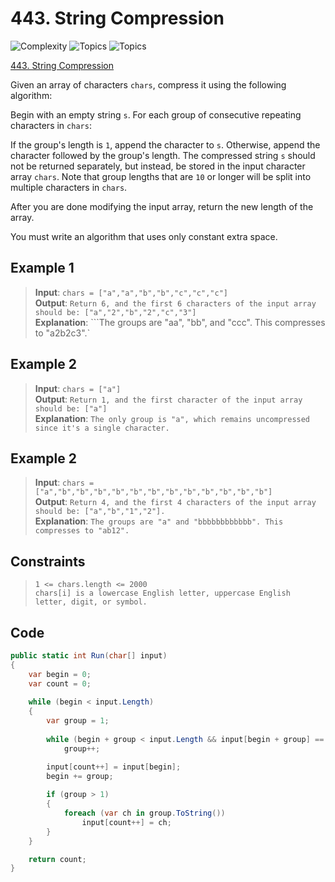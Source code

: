# 443. String Compression

![Complexity](https://img.shields.io/badge/medium-yellow)
![Topics](https://img.shields.io/badge/string-blue)
![Topics](https://img.shields.io/badge/two_pointers-blue)

[443. String Compression](https://leetcode.com/problems/string-compression)

Given an array of characters `chars`, compress it using the following algorithm:

Begin with an empty string `s`. For each group of consecutive repeating characters in `chars`:

If the group's length is `1`, append the character to `s`.
Otherwise, append the character followed by the group's length.
The compressed string `s` should not be returned separately, but instead, be stored in the input character array
`chars`. Note that group lengths that are `10` or longer will be split into multiple characters in `chars`.

After you are done modifying the input array, return the new length of the array.

You must write an algorithm that uses only constant extra space.

## Example 1

> **Input**: `chars = ["a","a","b","b","c","c","c"]`  
> **Output**: `Return 6, and the first 6 characters of the input array should be: ["a","2","b","2","c","3"]`  
> **Explanation**: ```The groups are "aa", "bb", and "ccc". This compresses to "a2b2c3".`

## Example 2

> **Input**: `chars = ["a"]`  
> **Output**: `Return 1, and the first character of the input array should be: ["a"]`  
> **Explanation**: `The only group is "a", which remains uncompressed since it's a single character.`

## Example 2

> **Input**: `chars = ["a","b","b","b","b","b","b","b","b","b","b","b","b"]`  
> **Output**: `Return 4, and the first 4 characters of the input array should be: ["a","b","1","2"].`  
> **Explanation**: `The groups are "a" and "bbbbbbbbbbbb". This compresses to "ab12".`

## Constraints

> `1 <= chars.length <= 2000`  
> `chars[i] is a lowercase English letter, uppercase English letter, digit, or symbol.`

## Code

```csharp
public static int Run(char[] input)
{
    var begin = 0;
    var count = 0;
    
    while (begin < input.Length)
    {
        var group = 1;
        
        while (begin + group < input.Length && input[begin + group] == input[begin])
            group++;

        input[count++] = input[begin];
        begin += group;
        
        if (group > 1)
        {
            foreach (var ch in group.ToString())
                input[count++] = ch;
        }
    }

    return count;
}
```